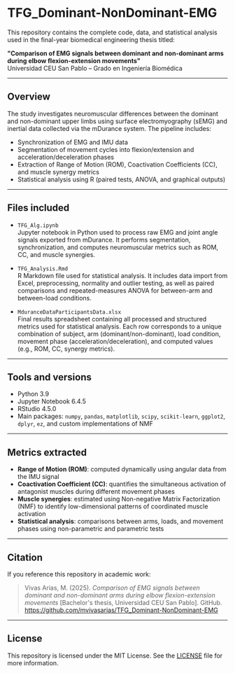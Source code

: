 # TFG_Dominant-NonDominant-EMG

This repository contains the complete code, data, and statistical analysis used in the final-year biomedical engineering thesis titled:

**"Comparison of EMG signals between dominant and non-dominant arms during elbow flexion-extension movements"**  
Universidad CEU San Pablo – Grado en Ingeniería Biomédica

---

## Overview

The study investigates neuromuscular differences between the dominant and non-dominant upper limbs using surface electromyography (sEMG) and inertial data collected via the mDurance system. The pipeline includes:

- Synchronization of EMG and IMU data
- Segmentation of movement cycles into flexion/extension and acceleration/deceleration phases
- Extraction of Range of Motion (ROM), Coactivation Coefficients (CC), and muscle synergy metrics
- Statistical analysis using R (paired tests, ANOVA, and graphical outputs)

---

## Files included

- `TFG_Alg.ipynb`  
  Jupyter notebook in Python used to process raw EMG and joint angle signals exported from mDurance. It performs segmentation, synchronization, and computes neuromuscular metrics such as ROM, CC, and muscle synergies.

- `TFG_Analysis.Rmd`  
  R Markdown file used for statistical analysis. It includes data import from Excel, preprocessing, normality and outlier testing, as well as paired comparisons and repeated-measures ANOVA for between-arm and between-load conditions.

- `MduranceDataParticipantsData.xlsx`  
  Final results spreadsheet containing all processed and structured metrics used for statistical analysis. Each row corresponds to a unique combination of subject, arm (dominant/non-dominant), load condition, movement phase (acceleration/deceleration), and computed values (e.g., ROM, CC, synergy metrics).

---

## Tools and versions

- Python 3.9  
- Jupyter Notebook 6.4.5  
- RStudio 4.5.0  
- Main packages: `numpy`, `pandas`, `matplotlib`, `scipy`, `scikit-learn`, `ggplot2`, `dplyr`, `ez`, and custom implementations of NMF

---

## Metrics extracted

- **Range of Motion (ROM)**: computed dynamically using angular data from the IMU signal  
- **Coactivation Coefficient (CC)**: quantifies the simultaneous activation of antagonist muscles during different movement phases  
- **Muscle synergies**: estimated using Non-negative Matrix Factorization (NMF) to identify low-dimensional patterns of coordinated muscle activation  
- **Statistical analysis**: comparisons between arms, loads, and movement phases using non-parametric and parametric tests

---

## Citation

If you reference this repository in academic work:

> Vivas Arias, M. (2025). *Comparison of EMG signals between dominant and non-dominant arms during elbow flexion-extension movements* [Bachelor's thesis, Universidad CEU San Pablo]. GitHub. https://github.com/mvivasarias/TFG_Dominant-NonDominant-EMG

---

## License

This repository is licensed under the MIT License. See the [LICENSE](LICENSE) file for more information.


